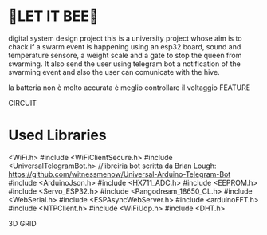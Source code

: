 # 🐝LET IT BEE🍯
digital system design project
this is a university project whose aim is to chack if a swarm event is happening using an esp32 board, sound and temperature sensore, a weight scale and a gate to stop the queen from swarming. It also send the user using telegram bot a notification of the swarming event and also the user can comunicate with the hive.

la batteria non è molto accurata è meglio controllare il voltaggio
FEATURE

CIRCUIT

# Used Libraries
<WiFi.h>
#include <WiFiClientSecure.h>
#include <UniversalTelegramBot.h>       //libreiria bot scritta da Brian Lough: https://github.com/witnessmenow/Universal-Arduino-Telegram-Bot
#include <ArduinoJson.h>
#include <HX711_ADC.h>
#include <EEPROM.h>
#include <Servo_ESP32.h>
#include <Pangodream_18650_CL.h>
#include <WebSerial.h>
#include <ESPAsyncWebServer.h>
#include <arduinoFFT.h>
#include <NTPClient.h>
#include <WiFiUdp.h>
#include <DHT.h>

3D GRID
